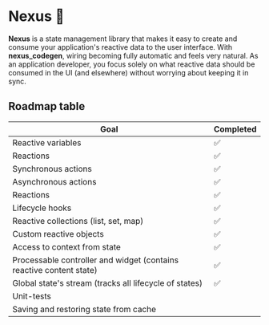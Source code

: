 # Nexus :rocket:

**Nexus** is a state management library that makes it easy to create and consume your application's reactive data to the user interface. With **nexus_codegen**, wiring becoming fully automatic and feels very natural. As an application developer, you focus solely on what reactive data should be consumed in the UI (and elsewhere) without worrying about keeping it in sync.

## Roadmap table

| Goal | Completed |
|---|---|
| Reactive variables  | :white_check_mark: |
| Reactions | :white_check_mark:  | 
| Synchronous actions | :white_check_mark:  |
| Asynchronous actions |  :white_check_mark: |
| Reactions |  :white_check_mark: |
| Lifecycle hooks |  :white_check_mark: |
| Reactive collections (list, set, map) |  :white_check_mark: |
| Custom reactive objects |  :white_check_mark: |
| Access to context from state |  :white_check_mark: |
| Processable controller and widget (contains reactive content state) |  :white_check_mark: |
| Global state's stream (tracks all lifecycle of states) | :white_check_mark: |
| Unit-tests | |
| Saving and restoring state from cache |  |